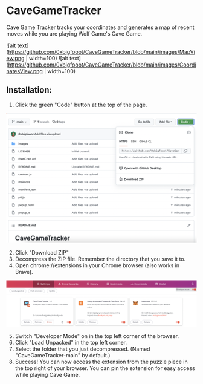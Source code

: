 # CaveGameTracker
Cave Game Tracker tracks your coordinates and generates a map of recent moves while you are playing Wolf Game's Cave Game.

![alt text](https://github.com/0xbigfooot/CaveGameTracker/blob/main/images/MapView.png | width=100)
![alt text](https://github.com/0xbigfooot/CaveGameTracker/blob/main/images/CoordinatesView.png | width=100)


Installation:
-------------
1. Click the green "Code" button at the top of the page.

![alt text](https://github.com/0xbigfooot/CaveGameTracker/blob/main/images/GreenCode.png)

2. Click "Download ZIP"
3. Decompress the ZIP file. Remember the directory that you save it to.
4. Open chrome://extensions in your Chrome browser (also works in Brave).

![alt text](https://github.com/0xbigfooot/CaveGameTracker/blob/main/images/ExtensionsHome.png)

5. Switch "Developer Mode" on in the top left corner of the browser.
6. Click "Load Unpacked" in the top left corner.
7. Select the folder that you just decompressed. (Named "CaveGameTracker-main" by default.)
8. Success! You can now access the extension from the puzzle piece in the top right of your browser. You can pin the extension for easy access while playing Cave Game.
